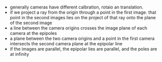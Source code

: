 - generally cameras have different calbration, rotaio an translation.
- if we project a ray from the origin through a point in the first image. that point in the second images lies on the project of that ray onto the plane of the second image
- a line between the camera origins crosses the image plane of each camera at the epipoles
- a plane between the two camera origins and a point in the first camera intersects the second camera plane at the epipolar line
- if the images are parallel, the epipolar lies are parallel, and the poles are at infinity